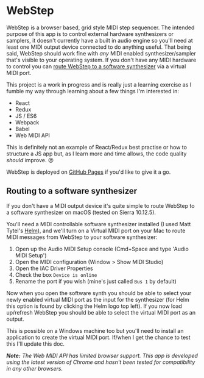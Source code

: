 # WebStep

WebStep is a browser based, grid style MIDI step sequencer. The intended purpose of this app is to control external hardware synthesizers or samplers, it doesn't currently have a built in audio engine so you'll need at least one MIDI output device connected to do anything useful. That being said, WebStep should work fine with _any_ MIDI enabled synthesizer/sampler that's visible to your operating system.
If you don't have any MIDI hardware to control you can [route WebStep to a software synthesizer](#routing-to-a-software-synthesizer) via a virtual MIDI port.

This project is a work in progress and is really just a learning exercise as I fumble my way through learning about a few things I'm interested in:
* React
* Redux
* JS / ES6
* Webpack
* Babel
* Web MIDI API

This is definitely not an example of React/Redux best practise or how to structure a JS app but, as I learn more and time allows, the code quality _should_ improve. :persevere:

WebStep is deployed on [GitHub Pages](https://kalopilato.github.io/webstep_midi_sequencer/) if you'd like to give it a go.

## Routing to a software synthesizer

If you don't have a MIDI output device it's quite simple to route WebStep to a software synthesizer on macOS (tested on Sierra 10.12.5).

You'll need a MIDI controllable software synthesizer installed (I used Matt Tytel's [Helm](http://tytel.org/helm/)), and we'll turn on a Virtual MIDI port
on your Mac to route MIDI messages from WebStep to your software synthesizer:
1. Open up the Audio MIDI Setup console (Cmd+Space and type 'Audio MIDI Setup')
2. Open the MIDI configuration (Window > Show MIDI Studio)
3. Open the IAC Driver Properties
4. Check the box `Device is online`
5. Rename the port if you wish (mine's just called `Bus 1` by default)

Now when you open the software synth you should be able to select your newly enabled virtual MIDI port as the input for the synthesizer (for Helm this option
is found by clicking the Helm logo top left). If you now load up/refresh WebStep you should be able to select the virtual MIDI port as an output.

This is possible on a Windows machine too but you'll need to install an application to create the virtual MIDI port. If/when I get the chance to test this I'll update this doc.

***Note:** The Web MIDI API has limited browser support. This app is developed using the latest version of Chrome and hasn't been tested for compatibility in any other browsers.*